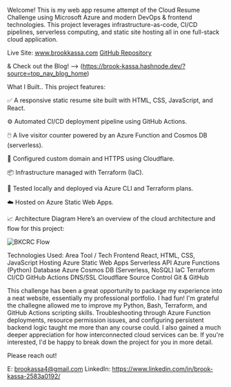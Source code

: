 Welcome! This is my web app resume attempt of the Cloud Resume Challenge using Microsoft Azure and modern DevOps & frontend technologies. This project leverages infrastructure-as-code, CI/CD pipelines, serverless computing, and static site hosting all in one full-stack cloud application.

Live Site: www.brookkassa.com
[GitHub Repository](https://github.com/brook-kassa/bkazure-resume)

& Check out the Blog! --> (https://brook-kassa.hashnode.dev/?source=top_nav_blog_home)

What I Built.. This project features:

✅ A responsive static resume site built with HTML, CSS, JavaScript, and React.

⚙️ Automated CI/CD deployment pipeline using GitHub Actions.

🖱️ A live visitor counter powered by an Azure Function and Cosmos DB (serverless).

🔐 Configured custom domain and HTTPS using Cloudflare.

📦 Infrastructure managed with Terraform (IaC).

🧪 Tested locally and deployed via Azure CLI and Terraform plans.

☁️ Hosted on Azure Static Web Apps.

📈 Architecture Diagram
Here’s an overview of the cloud architecture and flow for this project:

![BKCRC Flow](https://github.com/user-attachments/assets/278a0824-bbfe-475c-8965-46da9849a4af)


Technologies Used:
Area	Tool / Tech
Frontend	React, HTML, CSS, JavaScript
Hosting	Azure Static Web Apps
Serverless API	Azure Functions (Python)
Database	Azure Cosmos DB (Serverless, NoSQL)
IaC	Terraform
CI/CD	GitHub Actions
DNS/SSL	Cloudflare
Source Control	Git & GitHub


This challenge has been a great opportunity to package my experience into a neat website, essentially my professional portfolio. I had fun! I'm grateful the challegne allowed me to improve my Python, Bash, Terraform, and GitHub Actions scripting skills. Troubleshooting through Azure Function deployments, resource permission issues, and configuring persistent backend logic taught me more than any course could. I also gained a much deeper appreciation for how interconnected cloud services can be. If you're interested, I'd be happy to break down the project for you in more detail. 

Please reach out!

E: brookassa4@gmail.com
LinkedIn: https://www.linkedin.com/in/brook-kassa-2583a0192/
